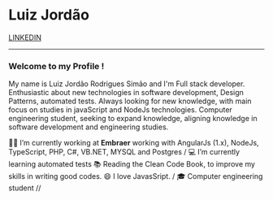 
# Luiz Jordão 
[LINKEDIN](https://www.linkedin.com/in/jordaorodrigues/)



***
  ### Welcome to my Profile !

My name is Luiz Jordão Rodrigues Simão and I'm Full stack developer. Enthusiastic about new technologies in software development, Design Patterns, automated tests. Always looking for new knowledge, with main focus on studies in javaScript and NodeJs technologies. Computer engineering student, seeking to expand knowledge, aligning knowledge in software development and engineering studies.

🧑‍💼   I’m currently working at **Embraer**  working with AngularJs (1.x), NodeJs, TypeScript, PHP, C#, VB.NET, MYSQL
and Postgres /
💻 I’m currently learning automated tests
📚 Reading the Clean Code Book, to improve my skills in writing good codes.
😄 I love JavasSript. / 
🎓 Computer engineering student //
  


